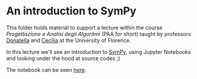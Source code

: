
# An introduction to SymPy

This folder holds material to support a lecture within the course
*Progettazione e Analisi degli Algoritmi* (PAA for short) taught
by professors [Donatella] and [Cecilia] at the University of Florence.

In this lecture we'll see an introduction to [SymPy], using Jupyter Notebooks
and looking under the hood at source codes ;)

The notebook can be seen [here].

[Cecilia]:http://www.dsi.unifi.it/~cecilia/
[Donatella]:http://local.disia.unifi.it/merlini/
[here]:http://nbviewer.jupyter.org/github/massimo-nocentini/PhD/blob/master/courses/paa/sympy-notebook/an-introduction-to-sympy.ipynb?flush_cache=true
[SymPy]:http://www.sympy.org/en/index.html
